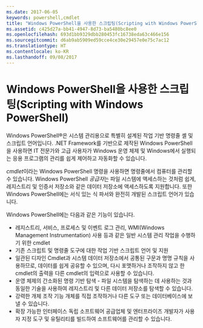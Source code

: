 ```yaml
---
ms.date: 2017-06-05
keywords: powershell,cmdlet
title: "Windows PowerShell을 사용한 스크립팅(Scripting with Windows PowerShell)"
ms.assetid: c425d27a-bb41-4947-8d73-ba5480bc8ee0
ms.openlocfilehash: 693d1bb9329dbb280453fc16738eda63c466e156
ms.sourcegitcommit: d6ab9ab5909ed59cce4ce30e29457e0e75c7ac12
ms.translationtype: HT
ms.contentlocale: ko-KR
ms.lasthandoff: 09/08/2017
---
```

# <a name="scripting-with-windows-powershell"></a>Windows PowerShell을 사용한 스크립팅(Scripting with Windows PowerShell)

Windows PowerShell®은 시스템 관리용으로 특별히 설계된 작업 기반 명령줄 셸 및 스크립트 언어입니다. .NET Framework를 기반으로 제작된 Windows PowerShell을 사용하면 IT 전문가와 고급 사용자가 Windows 운영 체제 및 Windows에서 실행되는 응용 프로그램의 관리를 쉽게 제어하고 자동화할 수 있습니다.

*cmdlet*이라는 Windows PowerShell 명령을 사용하면 명령줄에서 컴퓨터를 관리할 수 있습니다. Windows PowerShell *공급자*는 파일 시스템에 액세스하는 것처럼 쉽게, 레지스트리 및 인증서 저장소와 같은 데이터 저장소에 액세스하도록 지원합니다. 또한 Windows PowerShell에는 서식 있는 식 파서와 완전히 개발된 스크립트 언어가 있습니다.

Windows PowerShell에는 다음과 같은 기능이 있습니다.

- 레지스트리, 서비스, 프로세스 및 이벤트 로그 관리, WMI(Windows Management Instrumentation) 사용 등과 같은 일반 시스템 관리 작업을 수행하기 위한 cmdlet
- 기존 스크립트 및 명령줄 도구에 대한 작업 기반 스크립트 언어 및 지원
- 일관된 디자인 Cmdlet과 시스템 데이터 저장소에서 공통된 구문과 명명 규칙을 사용하므로, 데이터를 쉽게 공유할 수 있으며, 다시 포맷하거나 조작하지 않고 한 cmdlet의 출력을 다른 cmdlet의 입력으로 사용할 수 있습니다.
- 운영 체제의 간소화된 명령 기반 탐색 - 파일 시스템을 탐색하는 데 사용하는 것과 동일한 기술을 사용하여 레지스트리 및 다른 데이터 저장소를 탐색할 수 있습니다.
- 강력한 개체 조작 기능 개체를 직접 조작하거나 다른 도구 또는 데이터베이스에 보낼 수 있습니다.
- 확장 가능한 인터페이스 독립 소프트웨어 공급업체 및 엔터프라이즈 개발자가 사용자 지정 도구 및 유틸리티를 빌드하여 소프트웨어를 관리할 수 있습니다.

